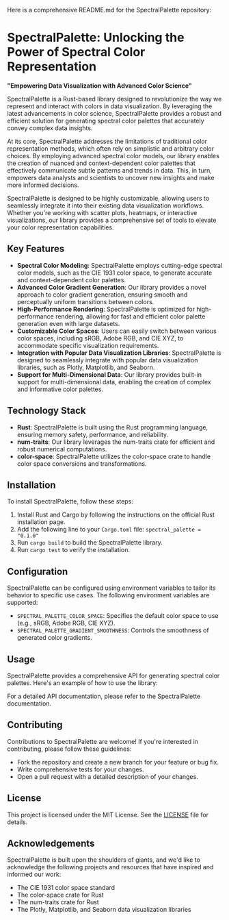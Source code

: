 Here is a comprehensive README.md for the SpectralPalette repository:

# SpectralPalette: Unlocking the Power of Spectral Color Representation
**"Empowering Data Visualization with Advanced Color Science"**

SpectralPalette is a Rust-based library designed to revolutionize the way we represent and interact with colors in data visualization. By leveraging the latest advancements in color science, SpectralPalette provides a robust and efficient solution for generating spectral color palettes that accurately convey complex data insights.

At its core, SpectralPalette addresses the limitations of traditional color representation methods, which often rely on simplistic and arbitrary color choices. By employing advanced spectral color models, our library enables the creation of nuanced and context-dependent color palettes that effectively communicate subtle patterns and trends in data. This, in turn, empowers data analysts and scientists to uncover new insights and make more informed decisions.

SpectralPalette is designed to be highly customizable, allowing users to seamlessly integrate it into their existing data visualization workflows. Whether you're working with scatter plots, heatmaps, or interactive visualizations, our library provides a comprehensive set of tools to elevate your color representation capabilities.

## Key Features

* **Spectral Color Modeling**: SpectralPalette employs cutting-edge spectral color models, such as the CIE 1931 color space, to generate accurate and context-dependent color palettes.
* **Advanced Color Gradient Generation**: Our library provides a novel approach to color gradient generation, ensuring smooth and perceptually uniform transitions between colors.
* **High-Performance Rendering**: SpectralPalette is optimized for high-performance rendering, allowing for fast and efficient color palette generation even with large datasets.
* **Customizable Color Spaces**: Users can easily switch between various color spaces, including sRGB, Adobe RGB, and CIE XYZ, to accommodate specific visualization requirements.
* **Integration with Popular Data Visualization Libraries**: SpectralPalette is designed to seamlessly integrate with popular data visualization libraries, such as Plotly, Matplotlib, and Seaborn.
* **Support for Multi-Dimensional Data**: Our library provides built-in support for multi-dimensional data, enabling the creation of complex and informative color palettes.

## Technology Stack

* **Rust**: SpectralPalette is built using the Rust programming language, ensuring memory safety, performance, and reliability.
* **num-traits**: Our library leverages the num-traits crate for efficient and robust numerical computations.
* **color-space**: SpectralPalette utilizes the color-space crate to handle color space conversions and transformations.

## Installation

To install SpectralPalette, follow these steps:

1. Install Rust and Cargo by following the instructions on the official Rust installation page.
2. Add the following line to your `Cargo.toml` file: `spectral_palette = "0.1.0"`
3. Run `cargo build` to build the SpectralPalette library.
4. Run `cargo test` to verify the installation.

## Configuration

SpectralPalette can be configured using environment variables to tailor its behavior to specific use cases. The following environment variables are supported:

* `SPECTRAL_PALETTE_COLOR_SPACE`: Specifies the default color space to use (e.g., sRGB, Adobe RGB, CIE XYZ).
* `SPECTRAL_PALETTE_GRADIENT_SMOOTHNESS`: Controls the smoothness of generated color gradients.

## Usage

SpectralPalette provides a comprehensive API for generating spectral color palettes. Here's an example of how to use the library:

For a detailed API documentation, please refer to the SpectralPalette documentation.

## Contributing

Contributions to SpectralPalette are welcome! If you're interested in contributing, please follow these guidelines:

* Fork the repository and create a new branch for your feature or bug fix.
* Write comprehensive tests for your changes.
* Open a pull request with a detailed description of your changes.

## License

This project is licensed under the MIT License. See the [LICENSE](https://github.com/ewhu/SpectralPalette/blob/main/LICENSE) file for details.

## Acknowledgements

SpectralPalette is built upon the shoulders of giants, and we'd like to acknowledge the following projects and resources that have inspired and informed our work:

* The CIE 1931 color space standard
* The color-space crate for Rust
* The num-traits crate for Rust
* The Plotly, Matplotlib, and Seaborn data visualization libraries